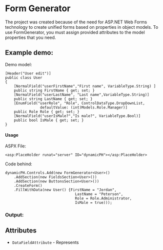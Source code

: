 # Form Generator
The project was created because of the need for ASP.NET Web Forms technology to create unified forms based on properties in object models.
To use FormGenerator, you must assign provided attributes to the model properties that you need.

## Example demo:

Demo model:

    [Header("User edit")]
    public class User
    {
        [NormalField("userFirstName","First name", VariableType.String) ]
        public string FirstName { get; set; }
        [NormalField("userLastName", "Last name",VariableType.String)]
        public string LastName { get; set; }
        [EnumField("userRole", "Role", ControlDataType.DropDownList, 
			        defaultValue: (int)Models.Role.Manager)]
        public Role Role { get; set; }
        [NormalField("userIsMale?","Is male?", VariableType.Bool)]
        public bool IsMale { get; set; }
    }

#### Usage
ASPX File:

    <asp:PlaceHolder runat="server" ID="dynamicPH"></asp:PlaceHolder>

Code behind:

    dynamicPH.Controls.Add(new FormGenerator<User>()
	    .AddSection(new FieldsSection<User>())
	    .AddSection(new ButtonsSection<User>())
	    .CreateForm()
	    .FillWithData(new User() {FirstName = "Jordan", 
								    LastName = "Peterson", 
								    Role = Role.Administrator, 
								    IsMale = true)));

### Output:

## Attributes
- `DataFieldAttribute` - Represents 